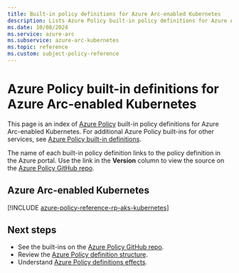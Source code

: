 ```yaml
---
title: Built-in policy definitions for Azure Arc-enabled Kubernetes
description: Lists Azure Policy built-in policy definitions for Azure Arc-enabled Kubernetes. These built-in policy definitions provide common approaches to managing your Azure resources.
ms.date: 10/08/2024
ms.service: azure-arc
ms.subservice: azure-arc-kubernetes
ms.topic: reference
ms.custom: subject-policy-reference
---
```

# Azure Policy built-in definitions for Azure Arc-enabled Kubernetes

This page is an index of [Azure Policy](/azure/governance/policy/overview) built-in policy
definitions for Azure Arc-enabled Kubernetes. For additional Azure Policy built-ins for other
services, see
[Azure Policy built-in definitions](/azure/governance/policy/samples/built-in-policies).

The name of each built-in policy definition links to the policy definition in the Azure portal. Use
the link in the **Version** column to view the source on the
[Azure Policy GitHub repo](https://github.com/Azure/azure-policy).

## Azure Arc-enabled Kubernetes

[!INCLUDE [azure-policy-reference-rp-aks-kubernetes](~/azure-docs-pr/includes/policy/reference/byrp/microsoft.kubernetes.md)]

## Next steps

- See the built-ins on the [Azure Policy GitHub repo](https://github.com/Azure/azure-policy).
- Review the [Azure Policy definition structure](/azure/governance/policy/concepts/definition-structure-basics).
- Understand [Azure Policy definitions effects](/azure/governance/policy/concepts/effect-basics).
